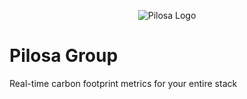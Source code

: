 <p align="center">
  <img src="https://avatars.githubusercontent.com/u/168510985?s=200&v=4" alt="Pilosa Logo" />
</p>

# Pilosa Group

Real-time carbon footprint metrics for your entire stack
